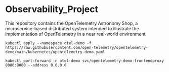 # Observability_Project


This repository contains the OpenTelemetry Astronomy Shop, a microservice-based distributed system intended to illustrate the implementation of OpenTelemetry in a near real-world environment


```
kubectl apply --namespace otel-demo -f https://raw.githubusercontent.com/open-telemetry/opentelemetry-demo/main/kubernetes/opentelemetry-demo.yaml
```

```
kubectl port-forward -n otel-demo svc/opentelemetry-demo-frontendproxy 8080:8080 --address 0.0.0.0
```
